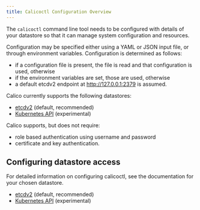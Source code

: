 ```yaml
---
title: Calicoctl Configuration Overview 
---
```


The `calicoctl` command line tool needs to be configured with details of
your datastore so that it can manage system configuration and
resources.

Configuration may be specified either using a YAML or JSON input file, or through
environment variables.  Configuration is determined as follows:

-  if a configuration file is present, the file is read and that configuration
   is used, otherwise
-  if the environment variables are set, those are used, otherwise
-  a default etcdv2 endpoint at http://127.0.0.1:2379 is assumed.

Calico currently supports the following datastores:

- [etcdv2](etcdv2) (default, recommended) 
- [Kubernetes API](kubernetes) (experimental) 

Calico supports, but does not require:

-  role based authentication using username and password
-  certificate and key authentication.


## Configuring datastore access

For detailed information on configuring calicoctl, see the documentation for your chosen
datastore.

- [etcdv2](etcdv2) (default, recommended) 
- [Kubernetes API](kubernetes) (experimental) 

